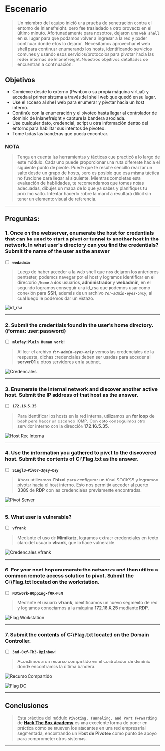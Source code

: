 # Escenario

> Un miembro del equipo inició una prueba de penetración contra el entorno de Inlanefreight, pero fue trasladado a otro proyecto en el último minuto. Afortunadamente para nosotros, dejaron una **`web shell`** en su lugar para que podamos volver a ingresar a la red y poder continuar donde ellos lo dejaron. Necesitamos aprovechar el web shell para continuar enumerando los hosts, identificando servicios comunes y usando esos servicios/protocolos para pivotar hacia las redes internas de Inlanefreight. Nuestros objetivos detallados se encuentran a continuación:

## Objetivos

- Comience desde lo externo (Pwnbox o su propia máquina virtual) y acceda al primer sistema a través del shell web que quedó en su lugar.
- Use el acceso al shell web para enumerar y pivotar hacia un host interno.
- Continúe con la enumeración y el pivoteo hasta llegar al controlador de dominio de Inlanefreight y capture la bandera asociada.
- Use cualquier dato, credencial, script u otra información dentro del entorno para habilitar sus intentos de pivoteo.
- Tome todas las banderas que pueda encontrar.

### NOTA

> Tenga en cuenta las herramientas y tácticas que practicó a lo largo de este módulo. Cada uno puede proporcionar una ruta diferente hacia el siguiente punto de pivote. Puede que te resulte sencillo realizar un salto desde un grupo de hosts, pero es posible que esa misma táctica no funcione para llegar al siguiente. Mientras completas esta evaluación de habilidades, te recomendamos que tomes notas adecuadas, dibujes un mapa de lo que ya sabes y planifiques tu próximo salto. Intentar hacerlo sobre la marcha resultará difícil sin tener un elemento visual de referencia.

---

## Preguntas:

### 1. **Once on the webserver, enumerate the host for credentials that can be used to start a pivot or tunnel to another host in the network. In what user's directory can you find the credentials? Submit the name of the user as the answer.**

- [ ] **`wedadmin`**

> Luego de haber acceder a la web shell que nos dejaron los anteriores pentester, podemos navegar por el host y logramos identificar en el directorio **`/home`** a dos usuarios, **administrador** y **webadmin**, en el segundo logramos conseguir una id_rsa que podemos usar como conexión para **SSH**, además de un archivo ***`for-admin-eyes-only`***, al cual luego le podemos dar un vistazo.

![id_rsa](Imagenes/id_rsa_webadmin.png)

---

### 2. **Submit the credentials found in the user's home directory. (Format: user:password)**

- [ ] **`mlefay:Plain Human work!`**

> Al leer el archivo ***`for-admin-eyes-only`*** vemos las credenciales de la respuesta, dichas credenciales deben ser usadas para acceder al **server01** u otros servidores en la subnet.

![Credenciales](Imagenes/Creds_SubNet_mlefay.png)

---

### 3. **Enumerate the internal network and discover another active host. Submit the IP address of that host as the answer.**

- [ ] **`172.16.5.35`**

> Para identificar los hosts en la red interna, utilizamos un **for loop** de bash para hacer un escaneo ICMP. Con esto conseguimos otro servidor interno con la dirección **172.16.5.35**.

![Host Red Interna](Imagenes/Host-RedInterta.png)

---

### 4. **Use the information you gathered to pivot to the discovered host. Submit the contents of C:\Flag.txt as the answer.**

- [ ] **`S1ngl3-Piv07-3@sy-Day`**

> Ahora utilizamos **Chisel** para configurar un túnel SOCKS5 y logramos pivotar hacia el host interno. Esto nos permitió acceder al puerto **3389** de **RDP** con las credenciales previamente encontradas.

![Pivot Server](Imagenes/pivot-Server1.png)

---

### 5. **What user is vulnerable?**

- [ ] **`vfrank`**

> Mediante el uso de **Mimikatz**, logramos extraer credenciales en texto claro del usuario **vfrank**, que lo hace vulnerable.

![Credenciales vfrank](Imagenes/vfrank-Creds.png)

---

### 6. **For your next hop enumerate the networks and then utilize a common remote access solution to pivot. Submit the C:\Flag.txt located on the workstation.**

- [ ] **`N3tw0rk-H0pp1ng-f0R-FuN`**

> Mediante el usuario **vfrank**, identificamos un nuevo segmento de red y logramos conectarnos a la máquina **172.16.6.25** mediante **RDP**.

![Flag Workstation](Imagenes/flag-172.16.6.25.png)

---

### 7. **Submit the contents of C:\Flag.txt located on the Domain Controller.**

- [ ] **`3nd-0xf-Th3-R@inbow!`**

> Accedimos a un recurso compartido en el controlador de dominio donde encontramos la última bandera.

![Recurso Compartido](Imagenes/Recurso%20compartido.png)

![Flag DC](Imagenes/flag-DC.png)

---

## Conclusiones

> Esta práctica del módulo **`Pivoting, Tunneling, and Port Forwarding`** de [**Hack The Box Academy**](https://academy.hackthebox.com/module/details/158) es una excelente forma de poner en práctica cómo se mueven los atacantes en una red empresarial segmentada, encontrando un **Host de Pivoteo** como punto de apoyo para comprometer otros sistemas.

---

